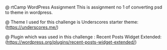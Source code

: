 @ rtCamp WordPress  Assignment
  This is assignment no 1 of converting psd to theme in wordpress.

@ Theme I used for this challenge is
 Underscores starter theme:(https://underscores.me/)

@ Plugin which was used in this challenge :
 Recent Posts Widget Extended:(https://wordpress.org/plugins/recent-posts-widget-extended/)
 

 